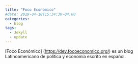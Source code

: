 ```yaml
---
title: "Foco Económico"
#date: 2019-04-18T15:34:30-04:00
categories:
  - blog
tags:
  - Jekyll
  - update
---
```


[Foco Económico] (https://dev.focoeconomico.org/) es un blog Latinoamericano de política y economía escrito en español.
